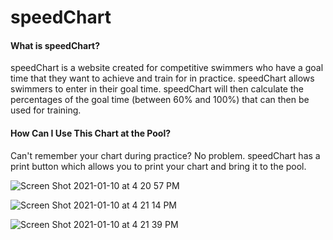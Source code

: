 # speedChart



#### What is speedChart?

speedChart is a website created for competitive swimmers who have a goal time that they want to achieve and train for in practice. speedChart allows swimmers to enter in their goal time. speedChart will then calculate the percentages of the goal time (between 60% and 100%) that can then be used for training.



#### How Can I Use This Chart at the Pool?

Can't remember your chart during practice? No problem. speedChart has a print button which allows you to print your chart and bring it to the pool.

![Screen Shot 2021-01-10 at 4 20 57 PM](https://user-images.githubusercontent.com/64336791/104135768-002f5580-5360-11eb-82fa-55775b1aa435.png)

![Screen Shot 2021-01-10 at 4 21 14 PM](https://user-images.githubusercontent.com/64336791/104135790-21904180-5360-11eb-8ac4-8673ea70d2f9.png)

![Screen Shot 2021-01-10 at 4 21 39 PM](https://user-images.githubusercontent.com/64336791/104135814-4684b480-5360-11eb-9fa9-7198bd0b8d46.png)
